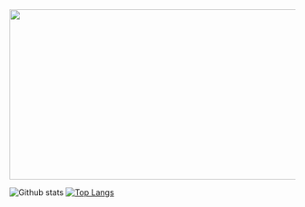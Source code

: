<div align="center">
  <img src="https://giphy.com/embed/MeJgB3yMMwIaHmKD4z" width="600" height="300"/>
</div>

![Github stats](https://github-readme-stats.vercel.app/api?username=vict-dev-j)
[![Top Langs](https://github-readme-stats.vercel.app/api/top-langs/?username=vict-dev-j&layout=compact)](https://github.com/vict-dev-j/github-readme-stats)

<!--
**vict-dev-j/vict-dev-j** is a ✨ _special_ ✨ repository because its `README.md` (this file) appears on your GitHub profile.

Here are some ideas to get you started:

- 🔭 I’m currently working on ...
- 🌱 I’m currently learning ...
- 👯 I’m looking to collaborate on ...
- 🤔 I’m looking for help with ...
- 💬 Ask me about ...
- 📫 How to reach me: ...
- 😄 Pronouns: ...
- ⚡ Fun fact: ...
-->
